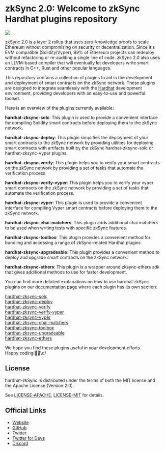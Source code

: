 # zkSync 2.0: Welcome to zkSync Hardhat plugins repository

![](https://user-images.githubusercontent.com/8230135/215079996-46ec1c91-e65d-4adb-8d7a-f7eecf851858.svg)

zkSync 2.0 is a layer 2 rollup that uses zero-knowledge proofs to scale Ethereum without compromising on security or
decentralization. Since it's EVM compatible (Solidity/Vyper), 99% of Ethereum projects can redeploy without refactoring
or re-auditing a single line of code. zkSync 2.0 also uses an LLVM-based compiler that will eventually let developers
write smart contracts in C++, Rust and other popular languages.

This repository contains a collection of plugins to aid in the development and deployment of smart contracts on the zkSync network. These plugins are designed to integrate seamlessly with the [Hardhat](https://hardhat.org/) development environment, providing developers with an easy-to-use and powerful toolset.

Here is an overview of the plugins currently available:

**hardhat-zksync-solc**: This plugin is used to provide a convenient interface for compiling Solidity smart contracts before deploying them to the zkSync network.

**hardhat-zksync-deploy**: This plugin simplifies the deployment of your smart contracts to the zkSync network by providing utilities for deploying smart contracts with artifacts built by the zkSync hardhat-zksync-solc or hardhat-zksync-vyper plugins.

**hardhat-zksync-verify**: This plugin helps you to verify your smart contracts on the zkSync network by providing a set of tasks that automate the verification process.

**hardhat-zksync-verify-vyper**: This plugin helps you to verify your vyper smart contracts on the zkSync network by providing a set of tasks that automate the verification process.

**hardhat-zksync-vyper**: This plugin is used to provide a convenient interface for compiling Vyper smart contracts before deploying them to the zkSync network.

**hardhat-zksync-chai-matchers**: This plugin adds additional chai matchers to be used when writing tests with specific zkSync features.

**hardhat-zksync-toolbox**: This plugin provides a convenient method for bundling and accessing a range of zkSync-related Hardhat plugins.

**hardhat-zksync-upgradeable**: This plugin provides a convenient method to deploy and upgrade smart contracts on the zkSync network.

**hardhat-zksync-ethers**: This plugin is a wrapper around zksync-ethers sdk that gives additional methods to use for faster development.

You can find more detailed explanations on how to use hardhat zkSync plugins on our [documentation page](https://v2-docs.zksync.io/api/hardhat/plugins.html#plugins) where each plugin has its own section:

[hardhat-zksync-solc](https://era.zksync.io/docs/tools/hardhat/hardhat-zksync-solc.html)\
[hardhat-zksync-deploy](https://era.zksync.io/docs/tools/hardhat/hardhat-zksync-deploy.html)\
[hardhat-zksync-verify](https://era.zksync.io/docs/tools/hardhat/hardhat-zksync-verify.html)\
[hardhat-zksync-verify-vyper](https://era.zksync.io/docs/tools/hardhat/hardhat-zksync-verify-vyper.html)\
[hardhat-zksync-vyper](https://era.zksync.io/docs/tools/hardhat/hardhat-zksync-vyper.html)\
[hardhat-zksync-chai-matchers](https://era.zksync.io/docs/tools/hardhat/hardhat-zksync-chai-matchers.html)\
[hardhat-zksync-toolbox](https://era.zksync.io/docs/tools/hardhat/plugins.html)\
[hardhat-zksync-upgradeable](https://era.zksync.io/docs/tools/hardhat/hardhat-zksync-upgradable.html)\
[hardhat-zksync-ethers](https://era.zksync.io/docs/tools/hardhat/hardhat-zksync-ethers.html)


We hope you find these plugins useful in your development efforts.\
Happy coding!🙌🎉\o/

## License

hardhat-zkSync is distributed under the terms of both the MIT license and the Apache License (Version 2.0).

See [LICENSE-APACHE](LICENSE-APACHE), [LICENSE-MIT](LICENSE-MIT) for details.

## Official Links

- [Website](https://zksync.io/)
- [GitHub](https://github.com/matter-labs)
- [Twitter](https://twitter.com/zksync)
- [Twitter for Devs](https://twitter.com/zkSyncDevs)
- [Discord](https://join.zksync.dev)
